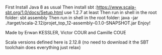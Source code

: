 
First Install Java 8 as usual
Then install sbt :https://www.scala-sbt.org/1.0/docs/Setup.html use 1.2.7 at least
Then run in shell in the root folder: sbt assembly
Then run in shell in the root folder: java -jar ./target/scala-2.12/projet_top_12-assembly-0.1.0-SNAPSHOT.jar
Enjoy!

Made by Erwan KESSLER, Victor COUR and Camille COUE


Scala versions defined here is 2.12.8 (no need to download it the SBT toolchain does everything just relax)